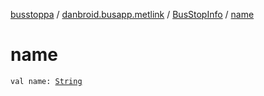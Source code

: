 [busstoppa](../../index.md) / [danbroid.busapp.metlink](../index.md) / [BusStopInfo](index.md) / [name](./name.md)

# name

`val name: `[`String`](https://kotlinlang.org/api/latest/jvm/stdlib/kotlin/-string/index.html)